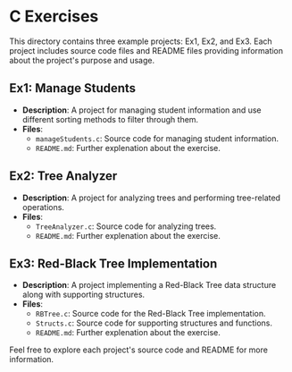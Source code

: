 # C Exercises

This directory contains three example projects: Ex1, Ex2, and Ex3. Each project includes source code files and README files providing information about the project's purpose and usage.

## Ex1: Manage Students

- **Description**: A project for managing student information and use different sorting methods to filter through them.
- **Files**:
  - `manageStudents.c`: Source code for managing student information.
  - `README.md`: Further explenation about the exercise.

## Ex2: Tree Analyzer

- **Description**: A project for analyzing trees and performing tree-related operations.
- **Files**:
  - `TreeAnalyzer.c`: Source code for analyzing trees.
  - `README.md`: Further explenation about the exercise.

## Ex3: Red-Black Tree Implementation

- **Description**: A project implementing a Red-Black Tree data structure along with supporting structures.
- **Files**:
  - `RBTree.c`: Source code for the Red-Black Tree implementation.
  - `Structs.c`: Source code for supporting structures and functions.
  - `README.md`: Further explenation about the exercise.

Feel free to explore each project's source code and README for more information.
